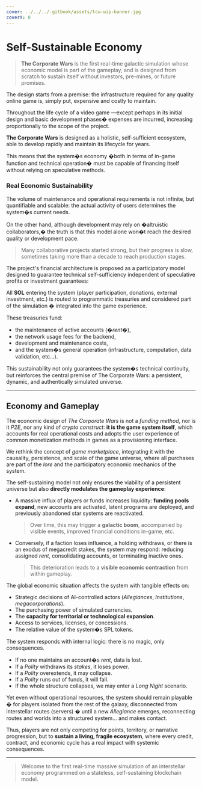 ```yaml
---
cover: ../../../.gitbook/assets/tcw-wip-banner.jpg
coverY: 0
---
```


# Self-Sustainable Economy

> **The Corporate Wars** is the first real-time galactic simulation whose economic model is part of the gameplay, and is designed from scratch to sustain itself without investors, pre-mines, or future promises.

The design starts from a premise: the infrastructure required for any quality online game is, simply put, expensive and costly to maintain.

Throughout the life cycle of a video game —except perhaps in its initial design and basic development phases� expenses are incurred, increasing proportionally to the scope of the project.

**The Corporate Wars** is designed as a holistic, self-sufficient ecosystem, able to develop rapidly and maintain its lifecycle for years.

This means that the system�s economy �both in terms of in-game function and technical operation� must be capable of financing itself without relying on speculative methods.

### Real Economic Sustainability

The volume of maintenance and operational requirements is not infinite, but quantifiable and scalable: the actual activity of users determines the system�s current needs.

On the other hand, although development may rely on �altruistic collaborators,� the truth is that this model alone won�t reach the desired quality or development pace.

> Many collaborative projects started strong, but their progress is slow, sometimes taking more than a decade to reach production stages.

The project's financial architecture is proposed as a participatory model designed to guarantee technical self-sufficiency independent of speculative profits or investment guarantees:

All **SOL** entering the system (player participation, donations, external investment, etc.) is routed to programmatic treasuries and considered part of the simulation � integrated into the game experience.

These treasuries fund:

* the maintenance of active accounts (�_rent_�),
* the network usage fees for the backend,
* development and maintenance costs,
* and the system�s general operation (infrastructure, computation, data validation, etc...).

This sustainability not only guarantees the system�s technical continuity, but reinforces the central premise of The Corporate Wars: a persistent, dynamic, and authentically simulated universe.

***

## Economy and Gameplay

The economic design of _The Corporate Wars_ is not a _funding method_, nor is it _P2E_, nor any kind of _crypto construct_: **it is the game system itself**, which accounts for real operational costs and adopts the user experience of common monetization methods in games as a provisioning interface.

We rethink the concept of _game marketplace_, integrating it with the causality, persistence, and scale of the game universe, where all purchases are part of the _lore_ and the participatory economic mechanics of the system.

The self-sustaining model not only ensures the viability of a persistent universe but also **directly modulates the gameplay experience**:

*   A massive influx of players or funds increases liquidity: **funding pools expand**, new accounts are activated, latent programs are deployed, and previously abandoned star systems are reactivated.

    > Over time, this may trigger a **galactic boom**, accompanied by visible events, improved financial conditions in-game, etc.
*   Conversely, if a faction loses influence, a holding withdraws, or there is an exodus of megacredit stakes, the system may respond: reducing assigned _rent_, consolidating accounts, or terminating inactive ones.

    > This deterioration leads to a **visible economic contraction** from within gameplay.

The global economic situation affects the system with tangible effects on:

* Strategic decisions of AI-controlled actors (_Allegiances_, _Institutions_, _megacorporations_).
* The purchasing power of simulated currencies.
* The **capacity for territorial or technological expansion**.
* Access to services, licenses, or concessions.
* The relative value of the system�s SPL tokens.

The system responds with internal logic: there is no magic, only consequences.

* If no one maintains an account�s _rent_, data is lost.
* If a _Polity_ withdraws its _stakes_, it loses power.
* If a _Polity_ overextends, it may collapse.
* If a _Polity_ runs out of funds, it will fall.
* If the whole structure collapses, we may enter a _Long Night_ scenario.

Yet even without operational resources, the system should remain playable � for players isolated from the rest of the galaxy, disconnected from interstellar routes (servers) � until a new _Allegiance_ emerges, reconnecting routes and worlds into a structured system... and makes contact.

Thus, players are not only competing for points, territory, or narrative progression, but to **sustain a living, fragile ecosystem**, where every credit, contract, and economic cycle has a real impact with systemic consequences.

***

> Welcome to the first real-time massive simulation of an interstellar economy programmed on a stateless, self-sustaining blockchain model.

